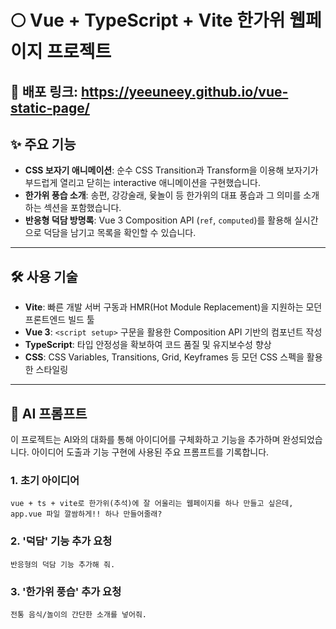 # 🌕 Vue + TypeScript + Vite 한가위 웹페이지 프로젝트

**🔗 배포 링크:** <https://yeeuneey.github.io/vue-static-page/>
---

## ✨ 주요 기능

* **CSS 보자기 애니메이션**: 순수 CSS Transition과 Transform을 이용해 보자기가 부드럽게 열리고 닫히는 interactive 애니메이션을 구현했습니다.
* **한가위 풍습 소개**: 송편, 강강술래, 윷놀이 등 한가위의 대표 풍습과 그 의미를 소개하는 섹션을 포함했습니다.
* **반응형 덕담 방명록**: Vue 3 Composition API (`ref`, `computed`)를 활용해 실시간으로 덕담을 남기고 목록을 확인할 수 있습니다.
---

## 🛠️ 사용 기술

* **Vite**: 빠른 개발 서버 구동과 HMR(Hot Module Replacement)을 지원하는 모던 프론트엔드 빌드 툴
* **Vue 3**: `<script setup>` 구문을 활용한 Composition API 기반의 컴포넌트 작성
* **TypeScript**: 타입 안정성을 확보하여 코드 품질 및 유지보수성 향상
* **CSS**: CSS Variables, Transitions, Grid, Keyframes 등 모던 CSS 스펙을 활용한 스타일링

---

## 💬 AI 프롬프트

이 프로젝트는 AI와의 대화를 통해 아이디어를 구체화하고 기능을 추가하며 완성되었습니다.
아이디어 도출과 기능 구현에 사용된 주요 프롬프트를 기록합니다.

### 1. 초기 아이디어

```
vue + ts + vite로 한가위(추석)에 잘 어울리는 웹페이지를 하나 만들고 싶은데, app.vue 파일 깔쌈하게!! 하나 만들어줄래?
```

### 2. '덕담' 기능 추가 요청

```
반응형의 덕담 기능 추가해 줘.
```

### 3. '한가위 풍습' 추가 요청

```
전통 음식/놀이의 간단한 소개를 넣어줘.
```
